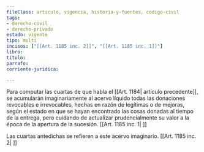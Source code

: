 ```yaml
---
fileClass: articulo, vigencia, historia-y-fuentes, codigo-civil
tags:
- derecho-civil
- derecho-privado
estado: vigente
tipo: multi
incisos: ["[[Art. 1185 inc. 2]]", "[[Art. 1185 inc. 1]]"]
libro:
titulo:
parrafo:
corriente-juridica:

---
```

Para computar las cuartas de que habla el [[Art. 1184| artículo precedente]], se acumularán imaginariamente al acervo líquido todas las donaciones revocables e irrevocables, hechas en razón de legítimas o de mejoras, según el estado en que se hayan encontrado las cosas donadas al tiempo de la entrega, pero cuidando de actualizar prudencialmente su valor a la época de la apertura de la sucesión. [[Art. 1185 inc. 1| ]]

Las cuartas antedichas se refieren a este acervo imaginario. [[Art. 1185 inc. 2| ]]
